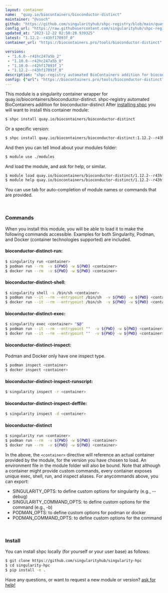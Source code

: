 ```yaml
---
layout: container
name:  "quay.io/biocontainers/bioconductor-distinct"
maintainer: "@vsoch"
github: "https://github.com/singularityhub/shpc-registry/blob/main/quay.io/biocontainers/bioconductor-distinct/container.yaml"
config_url: "https://raw.githubusercontent.com/singularityhub/shpc-registry/main/quay.io/biocontainers/bioconductor-distinct/container.yaml"
updated_at: "2023-12-22 02:50:28.939325"
latest: "1.12.2--r43hf17093f_0"
container_url: "https://biocontainers.pro/tools/bioconductor-distinct"

versions:
 - "1.6.0--r41hc247a5b_2"
 - "1.10.0--r42hc247a5b_0"
 - "1.10.0--r42hf17093f_1"
 - "1.12.2--r43hf17093f_0"
description: "shpc-registry automated BioContainers addition for bioconductor-distinct"
config: {"url": "https://biocontainers.pro/tools/bioconductor-distinct", "maintainer": "@vsoch", "description": "shpc-registry automated BioContainers addition for bioconductor-distinct", "latest": {"1.12.2--r43hf17093f_0": "sha256:b71ceb640b7b96b519ee30ab1c82bdbc66e61cc8246df6e5e4a3b004ed44403e"}, "tags": {"1.6.0--r41hc247a5b_2": "sha256:30688b1389360b9eda0606d2868bda169ff893f0d77ee6b96569c92429848869", "1.10.0--r42hc247a5b_0": "sha256:586889d983ef45d30915d5a2e520de60b270f33896257718c80ebf060c100f6a", "1.10.0--r42hf17093f_1": "sha256:00ea17a1760f16c614e9bf986848c8d9a2cdf047e104cf039ff5f00753a179fa", "1.12.2--r43hf17093f_0": "sha256:b71ceb640b7b96b519ee30ab1c82bdbc66e61cc8246df6e5e4a3b004ed44403e"}, "docker": "quay.io/biocontainers/bioconductor-distinct"}
---
```


This module is a singularity container wrapper for quay.io/biocontainers/bioconductor-distinct.
shpc-registry automated BioContainers addition for bioconductor-distinct
After [installing shpc](#install) you will want to install this container module:


```bash
$ shpc install quay.io/biocontainers/bioconductor-distinct
```

Or a specific version:

```bash
$ shpc install quay.io/biocontainers/bioconductor-distinct:1.12.2--r43hf17093f_0
```

And then you can tell lmod about your modules folder:

```bash
$ module use ./modules
```

And load the module, and ask for help, or similar.

```bash
$ module load quay.io/biocontainers/bioconductor-distinct/1.12.2--r43hf17093f_0
$ module help quay.io/biocontainers/bioconductor-distinct/1.12.2--r43hf17093f_0
```

You can use tab for auto-completion of module names or commands that are provided.

<br>

### Commands

When you install this module, you will be able to load it to make the following commands accessible.
Examples for both Singularity, Podman, and Docker (container technologies supported) are included.

#### bioconductor-distinct-run:

```bash
$ singularity run <container>
$ podman run --rm  -v ${PWD} -w ${PWD} <container>
$ docker run --rm  -v ${PWD} -w ${PWD} <container>
```

#### bioconductor-distinct-shell:

```bash
$ singularity shell -s /bin/sh <container>
$ podman run --it --rm --entrypoint /bin/sh  -v ${PWD} -w ${PWD} <container>
$ docker run --it --rm --entrypoint /bin/sh  -v ${PWD} -w ${PWD} <container>
```

#### bioconductor-distinct-exec:

```bash
$ singularity exec <container> "$@"
$ podman run --it --rm --entrypoint ""  -v ${PWD} -w ${PWD} <container> "$@"
$ docker run --it --rm --entrypoint ""  -v ${PWD} -w ${PWD} <container> "$@"
```

#### bioconductor-distinct-inspect:

Podman and Docker only have one inspect type.

```bash
$ podman inspect <container>
$ docker inspect <container>
```

#### bioconductor-distinct-inspect-runscript:

```bash
$ singularity inspect -r <container>
```

#### bioconductor-distinct-inspect-deffile:

```bash
$ singularity inspect -d <container>
```



#### bioconductor-distinct

```bash
$ singularity run <container>
$ podman run --rm  -v ${PWD} -w ${PWD} <container>
$ docker run --rm  -v ${PWD} -w ${PWD} <container>
```


In the above, the `<container>` directive will reference an actual container provided
by the module, for the version you have chosen to load. An environment file in the
module folder will also be bound. Note that although a container
might provide custom commands, every container exposes unique exec, shell, run, and
inspect aliases. For anycommands above, you can export:

 - SINGULARITY_OPTS: to define custom options for singularity (e.g., --debug)
 - SINGULARITY_COMMAND_OPTS: to define custom options for the command (e.g., -b)
 - PODMAN_OPTS: to define custom options for podman or docker
 - PODMAN_COMMAND_OPTS: to define custom options for the command

<br>

### Install

You can install shpc locally (for yourself or your user base) as follows:

```bash
$ git clone https://github.com/singularityhub/singularity-hpc
$ cd singularity-hpc
$ pip install -e .
```

Have any questions, or want to request a new module or version? [ask for help!](https://github.com/singularityhub/singularity-hpc/issues)